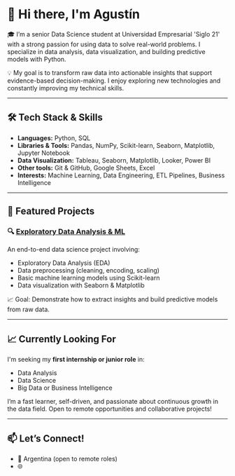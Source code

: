 # 👋 Hi there, I'm Agustín

🎓 I’m a senior Data Science student at Universidad Empresarial 'Siglo 21' with a strong passion for using data to solve real-world problems. I specialize in data analysis, data visualization, and building predictive models with Python.

💡 My goal is to transform raw data into actionable insights that support evidence-based decision-making. I enjoy exploring new technologies and constantly improving my technical skills.

---

## 🛠️ Tech Stack & Skills

- **Languages:** Python, SQL  
- **Libraries & Tools:** Pandas, NumPy, Scikit-learn, Seaborn, Matplotlib, Jupyter Notebook  
- **Data Visualization:** Tableau, Seaborn, Matplotlib, Looker, Power BI  
- **Other tools:** Git & GitHub, Google Sheets, Excel  
- **Interests:** Machine Learning, Data Engineering, ETL Pipelines, Business Intelligence

---

## 🚀 Featured Projects

### 🔍 [Exploratory Data Analysis & ML](https://github.com/AgustinP-eri/Exploratory-Data-Analysis-ML)
An end-to-end data science project involving:
- Exploratory Data Analysis (EDA)
- Data preprocessing (cleaning, encoding, scaling)
- Basic machine learning models using Scikit-learn
- Data visualization with Seaborn & Matplotlib

📈 Goal: Demonstrate how to extract insights and build predictive models from raw data.

---

## 📈 Currently Looking For

I'm seeking my **first internship or junior role** in:
- Data Analysis
- Data Science
- Big Data or Business Intelligence

I’m a fast learner, self-driven, and passionate about continuous growth in the data field. Open to remote opportunities and collaborative projects!

---

## 📫 Let’s Connect!

- 📍 Argentina (open to remote roles)
- 🌐
